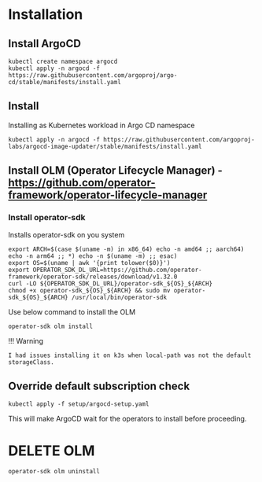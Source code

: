 # Installation

## Install ArgoCD

```
kubectl create namespace argocd
kubectl apply -n argocd -f https://raw.githubusercontent.com/argoproj/argo-cd/stable/manifests/install.yaml
```

## Install

Installing as Kubernetes workload in Argo CD namespace

```
kubectl apply -n argocd -f https://raw.githubusercontent.com/argoproj-labs/argocd-image-updater/stable/manifests/install.yaml
```

## Install OLM (Operator Lifecycle Manager) - https://github.com/operator-framework/operator-lifecycle-manager

### Install operator-sdk

Installs operator-sdk on you system

```
export ARCH=$(case $(uname -m) in x86_64) echo -n amd64 ;; aarch64) echo -n arm64 ;; *) echo -n $(uname -m) ;; esac)
export OS=$(uname | awk '{print tolower($0)}')
export OPERATOR_SDK_DL_URL=https://github.com/operator-framework/operator-sdk/releases/download/v1.32.0
curl -LO ${OPERATOR_SDK_DL_URL}/operator-sdk_${OS}_${ARCH}
chmod +x operator-sdk_${OS}_${ARCH} && sudo mv operator-sdk_${OS}_${ARCH} /usr/local/bin/operator-sdk
```

Use below command to install the OLM

```
operator-sdk olm install
```

!!! Warning

    I had issues installing it on k3s when local-path was not the default storageClass.


## Override default subscription check

```
kubectl apply -f setup/argocd-setup.yaml
```

This will make ArgoCD wait for the operators to install before proceeding.

# DELETE OLM

```
operator-sdk olm uninstall
```

